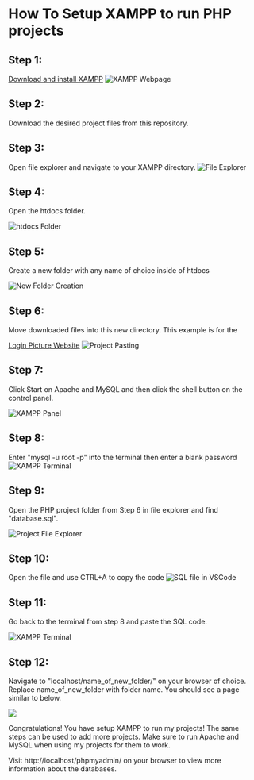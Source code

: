 # How To Setup XAMPP to run PHP projects

<h2>Step 1:</h2>

[Download and install XAMPP](https://www.apachefriends.org/download.html)
![XAMPP Webpage](Setup_Pictures\Webpage.PNG)


<h2>Step 2:</h2>

Download the desired project files from this repository.

<h2>Step 3:</h2>

Open file explorer and navigate to your XAMPP directory. 
![File Explorer](Setup_Pictures\FileExplorer1.PNG)

<h2>Step 4:</h2>
Open the htdocs folder.

![htdocs Folder](Setup_Pictures\FileExplorer2.PNG)


<h2>Step 5:</h2>
Create a new folder with any name of choice inside of htdocs

![New Folder Creation](Setup_Pictures\FileExplorer3.PNG)

<h2>Step 6:</h2>
Move downloaded files into this new directory. This example is for the 

[Login Picture Website](LoginPictureWebsite)
![Project Pasting](Setup_Pictures\FileExplorer4.PNG)

<h2>Step 7:</h2>
Click Start on Apache and MySQL and then click the shell button on the control panel.

![XAMPP Panel](Setup_Pictures\XAMPP.PNG)

<h2>Step 8:</h2>

Enter "mysql -u root -p" into the terminal then enter a blank password
![XAMPP Terminal](Setup_Pictures\terminal.PNG)

<h2>Step 9:</h2>
Open the PHP project folder from Step 6 in file explorer and find "database.sql". 


![Project File Explorer](Setup_Pictures\ProjectExplorer.PNG)

<h2>Step 10:</h2>

Open the file and use CTRL+A to copy the code
![SQL file in VSCode](Setup_Pictures\vscode.PNG)

<h2>Step 11:</h2>
Go back to the terminal from step 8 and paste the SQL code.

![XAMPP Terminal](Setup_Pictures\terminal2.PNG)


<h2>Step 12:</h2>
Navigate to "localhost/name_of_new_folder/" on your browser of choice. Replace name_of_new_folder with folder name. You should see a page similar to below.

![](Setup_Pictures\localhost.PNG)


Congratulations! You have setup XAMPP to run my projects! The same steps can be used to add more projects. Make sure to run Apache and MySQL when using my projects for them to work. 

Visit http://localhost/phpmyadmin/ on your browser to view more information about the databases.